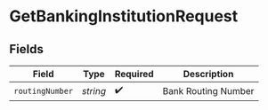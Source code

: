 # GetBankingInstitutionRequest


## Fields

| Field               | Type                | Required            | Description         |
| ------------------- | ------------------- | ------------------- | ------------------- |
| `routingNumber`     | *string*            | :heavy_check_mark:  | Bank Routing Number |